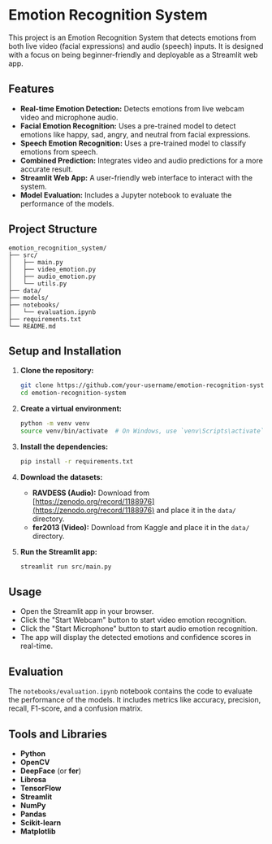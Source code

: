 # Emotion Recognition System

This project is an Emotion Recognition System that detects emotions from both live video (facial expressions) and audio (speech) inputs. It is designed with a focus on being beginner-friendly and deployable as a Streamlit web app.

## Features

-   **Real-time Emotion Detection:** Detects emotions from live webcam video and microphone audio.
-   **Facial Emotion Recognition:** Uses a pre-trained model to detect emotions like happy, sad, angry, and neutral from facial expressions.
-   **Speech Emotion Recognition:** Uses a pre-trained model to classify emotions from speech.
-   **Combined Prediction:** Integrates video and audio predictions for a more accurate result.
-   **Streamlit Web App:** A user-friendly web interface to interact with the system.
-   **Model Evaluation:** Includes a Jupyter notebook to evaluate the performance of the models.

## Project Structure

```
emotion_recognition_system/
├── src/
│   ├── main.py
│   ├── video_emotion.py
│   ├── audio_emotion.py
│   └── utils.py
├── data/
├── models/
├── notebooks/
│   └── evaluation.ipynb
├── requirements.txt
└── README.md
```

## Setup and Installation

1.  **Clone the repository:**
    ```bash
    git clone https://github.com/your-username/emotion-recognition-system.git
    cd emotion-recognition-system
    ```

2.  **Create a virtual environment:**
    ```bash
    python -m venv venv
    source venv/bin/activate  # On Windows, use `venv\Scripts\activate`
    ```

3.  **Install the dependencies:**
    ```bash
    pip install -r requirements.txt
    ```

4.  **Download the datasets:**
    -   **RAVDESS (Audio):** Download from [https://zenodo.org/record/1188976](https://zenodo.org/record/1188976) and place it in the `data/` directory.
    -   **fer2013 (Video):** Download from Kaggle and place it in the `data/` directory.

5.  **Run the Streamlit app:**
    ```bash
    streamlit run src/main.py
    ```

## Usage

-   Open the Streamlit app in your browser.
-   Click the "Start Webcam" button to start video emotion recognition.
-   Click the "Start Microphone" button to start audio emotion recognition.
-   The app will display the detected emotions and confidence scores in real-time.

## Evaluation

The `notebooks/evaluation.ipynb` notebook contains the code to evaluate the performance of the models. It includes metrics like accuracy, precision, recall, F1-score, and a confusion matrix.

## Tools and Libraries

-   **Python**
-   **OpenCV**
-   **DeepFace** (or **fer**)
-   **Librosa**
-   **TensorFlow**
-   **Streamlit**
-   **NumPy**
-   **Pandas**
-   **Scikit-learn**
-   **Matplotlib**

